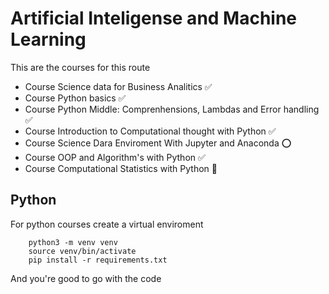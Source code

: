 # Artificial Inteligense and Machine Learning

This are the courses for this route

- Course Science data for Business Analitics ✅
- Course Python basics ✅
- Course Python Middle: Comprenhensions, Lambdas and Error handling ✅
- Course Introduction to Computational thought with Python ✅
- Course Science Dara Enviroment With Jupyter and Anaconda ⭕
- Course OOP and Algorithm's with Python ✅
- Course Computational Statistics with Python 🚀

## Python

For python courses create a virtual enviroment

```
    python3 -m venv venv
    source venv/bin/activate
    pip install -r requirements.txt
```

And you're good to go with the code
